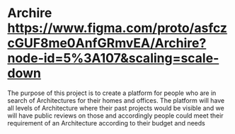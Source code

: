 # Archire https://www.figma.com/proto/asfczcGUF8me0AnfGRmvEA/Archire?node-id=5%3A107&scaling=scale-down
The purpose of this project is to create a platform for people who are in search of
Architectures for their homes and offices. The platform will have all levels of Architecture
where their past projects would be visible and we will have public reviews on those and
accordingly people could meet their requirement of an Architecture according to their
budget and needs
